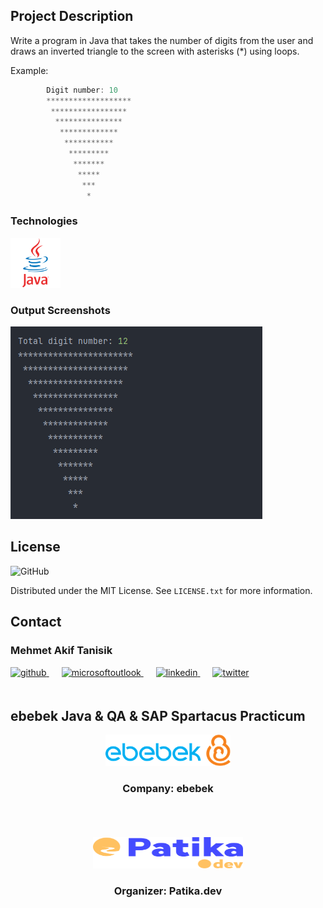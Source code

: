 <!-- ABOUT THE PROJECT -->
## Project Description

Write a program in Java that takes the number of digits from the user and draws an inverted triangle to the screen with asterisks (*) using loops.

Example:
```Java
        Digit number: 10
        *******************
         *****************
          ***************
           *************
            ***********
             *********
              *******
               *****
                ***
                 *
```

<!-- TECHNOLOGIES -->
### Technologies


<a href="https://www.java.com/" target="_blank"><img src="https://raw.githubusercontent.com/mehmet-akif-tanisik/ebebekJavaPracticumHomeworks/779b5d6e2264b20bcafdc3c6a517048042aa799f/images/java.svg" alt="Java" height="80" /></a>




<!-- OUTPUT SCREENSHOTS -->
### Output Screenshots
<!--CHANGE ONLY SRC -NOTHING ELSE -->
<img src="https://raw.githubusercontent.com/mehmet-akif-tanisik/ebebekJavaPracticumHomeworks/main/images/outputSS/week3/triangle.png" alt="bmi-calculator" />


<!-- LICENSE -->
## License
![GitHub](https://img.shields.io/github/license/mehmet-akif-tanisik/ebebekJavaPracticumHomeworks?style=for-the-badge)


Distributed under the MIT License. See `LICENSE.txt` for more information.




<!-- CONTACT -->
## Contact

### Mehmet Akif Tanisik 

<a href="https://github.com/mehmet-akif-tanisik" target="_blank">
<img  src=https://img.shields.io/badge/github-%2324292e.svg?&style=for-the-badge&logo=github&logoColor=white alt=github style="margin-bottom: 20px;" />
</a>
<a href = "mailto:matnsk@outlook.com?subject = Feedback&body = Message">
<img src=https://img.shields.io/badge/send-email-email?&style=for-the-badge&logo=microsoftoutlook&color=CD5C5C alt=microsoftoutlook style="margin-bottom: 20px; margin-left:20px" />
</a>
<a href="https://linkedin.com/in/mehmet-akif-tanisik" target="_blank">
<img src=https://img.shields.io/badge/linkedin-%231E77B5.svg?&style=for-the-badge&logo=linkedin&logoColor=white alt=linkedin style="margin-bottom: 20px; margin-left:20px" />
</a>  
<a href="https://twitter.com/makiftanisik" target="_blank">
<img src=https://img.shields.io/badge/twitter-%2300acee.svg?&style=for-the-badge&logo=twitter&logoColor=white alt=twitter style="margin-bottom: 20px; margin-left:20px" />
</a>

<!-- PROJECT-BOOTCAMP-PRACTICUM PART -->
<br />

## ebebek Java & QA & SAP Spartacus Practicum
<div align="center">
  <a href="https://www.e-bebek.com">
    <img src="https://raw.githubusercontent.com/mehmet-akif-tanisik/ebebekJavaPracticumHomeworks/main/images/ebebek-logo.png" alt="Logo" width="200" height="50">
  </a>

<h3 align="center">Company: ebebek</h3>
</div>
<br>
<br><br>
<div align="center">
  <a href="https://www.patika.dev/tr">
    <img src="https://raw.githubusercontent.com/mehmet-akif-tanisik/ebebekJavaPracticumHomeworks/779b5d6e2264b20bcafdc3c6a517048042aa799f/images/patika-logo.svg" alt="Logo" width="240" height="50">
  </a>
<h3 align="center">Organizer: Patika.dev</h3>
</div>

